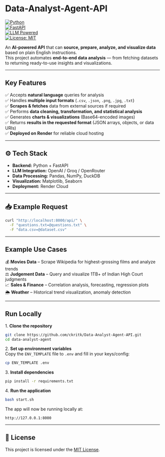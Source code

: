 # Data-Analyst-Agent-API

[![Python](https://img.shields.io/badge/Python-3.10+-blue.svg)](https://www.python.org/)  
[![FastAPI](https://img.shields.io/badge/FastAPI-0.100+-green.svg)](https://fastapi.tiangolo.com/)  
[![LLM Powered](https://img.shields.io/badge/LLM-Powered-orange.svg)]()  
[![License: MIT](https://img.shields.io/badge/License-MIT-yellow.svg)](LICENSE)  

An **AI-powered API** that can **source, prepare, analyze, and visualize data** based on plain English instructions.  
This project automates **end-to-end data analysis** — from fetching datasets to returning ready-to-use insights and visualizations.  

---

## Key Features

✅ Accepts **natural language** queries for analysis  
✅ Handles **multiple input formats** (`.csv`, `.json`, `.png`, `.jpg`, `.txt`)  
✅ **Scrapes & fetches** data from external sources if required  
✅ Performs **data cleaning, transformation, and statistical analysis**  
✅ Generates **charts & visualizations** (Base64-encoded images)  
✅ Returns **results in the requested format** (JSON arrays, objects, or data URIs)  
✅ **Deployed on Render** for reliable cloud hosting  

---

## ⚙️ Tech Stack

- **Backend:** Python + FastAPI  
- **LLM Integration:** OpenAI / Groq / OpenRouter 
- **Data Processing:** Pandas, NumPy, DuckDB  
- **Visualization:** Matplotlib, Seaborn  
- **Deployment:** Render Cloud  

---

## 📥 Example Request

```bash
curl "http://localhost:8000/api/" \
  -F "questions.txt=@questions.txt" \
  -F "data.csv=@dataset.csv"
```
---

## Example Use Cases

💰 **Movies Data** – Scrape Wikipedia for highest-grossing films and analyze trends  
⚖️ **Judgement Data** – Query and visualize 1TB+ of Indian High Court judgments  
📈 **Sales & Finance** – Correlation analysis, forecasting, regression plots  
🌦 **Weather** – Historical trend visualization, anomaly detection  

---

## Run Locally

1️. **Clone the repository**
```bash
git clone https://github.com/ckritk/Data-Analyst-Agent-API.git
cd data-analyst-agent
```

2️. **Set up environment variables**  
Copy the `ENV_TEMPLATE` file to `.env` and fill in your keys/config:
```bash
cp ENV_TEMPLATE .env
```

3️. **Install dependencies**
```bash
pip install -r requirements.txt
```

4️. **Run the application**
```bash
bash start.sh
```

The app will now be running locally at:
```
http://127.0.0.1:8000
```

---

## 📜 License

This project is licensed under the [MIT License](LICENSE).
